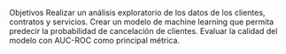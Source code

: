 Objetivos
Realizar un análisis exploratorio de los datos de los clientes, contratos y servicios.
Crear un modelo de machine learning que permita predecir la probabilidad de cancelación de clientes.
Evaluar la calidad del modelo con AUC-ROC como principal métrica.
